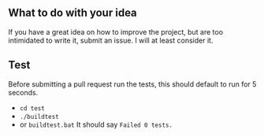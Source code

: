 ## What to do with your idea
If you have a great idea on how to improve the project, but are too intimidated to write it, submit an issue. I will at least consider it.

## Test
Before submitting a pull request run the tests, this should default to run for 5 seconds.
- `cd test`
- `./buildtest`
- or `buildtest.bat`
It should say `Failed 0 tests.`